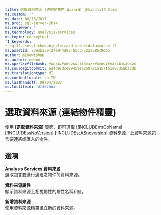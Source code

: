```yaml
---
title: 選取資料來源 (連結的物件 Wizard) |Microsoft Docs
ms.custom: ''
ms.date: 06/13/2017
ms.prod: sql-server-2014
ms.reviewer: ''
ms.technology: analysis-services
ms.topic: conceptual
f1_keywords:
- sql12.asvs.linkedobjectwizard.selectdatasource.f2
ms.assetid: 23edb339-2fe9-4d83-b5cb-522a585c9db5
author: minewiskan
ms.author: owend
ms.openlocfilehash: fa84b7f6b92562d43e4eefa6091f9de1b9639426
ms.sourcegitcommit: ad4d92dce894592a259721a1571b1d8736abacdb
ms.translationtype: MT
ms.contentlocale: zh-TW
ms.lasthandoff: 08/04/2020
ms.locfileid: "87592904"
---
```

# <a name="select-a-data-source-linked-object-wizard"></a>選取資料來源 (連結物件精靈)
  使用 **[選取資料來源]** 頁面，即可選取 [!INCLUDE[msCoName](../includes/msconame-md.md)] [!INCLUDE[ssNoVersion](../includes/ssnoversion-md.md)] [!INCLUDE[ssASnoversion](../includes/ssasnoversion-md.md)] 資料來源，此資料來源包含要連結或匯入的物件。  
  
## <a name="options"></a>選項  
 **Analysis Services 資料來源**  
 選取包含要進行連結之物件的資料來源。  
  
 **資料來源屬性**  
 顯示資料來源上相關屬性的屬性名稱和值。  
  
 **新增資料來源**  
 使用資料來源精靈建立新的資料來源。  
  
  
